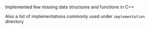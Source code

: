Implemented few missing data structures and functions in C++

Also a list of implementations commonly used under `implementation` directory
